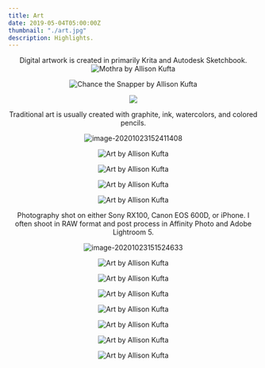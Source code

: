 ```yaml
---
title: Art
date: 2019-05-04T05:00:00Z
thumbnail: "./art.jpg"
description: Highlights.
---
```


<div align="center">

Digital artwork is created in primarily Krita and Autodesk Sketchbook.![Mothra by Allison Kufta](https://d33wubrfki0l68.cloudfront.net/20740c7ea34a56d0cf7b9cc079d2c1b04f887709/d971d/mothra.png)

![Chance the Snapper by Allison Kufta](https://d33wubrfki0l68.cloudfront.net/411a8b9fb281529528380397187fcd0a7d2d63d7/a6ed2/chance.jpg)

![](https://tva1.sinaimg.cn/large/0081Kckwly1gjzx43u9ftj30nm0uq40z.jpg)

Traditional art is usually created with graphite, ink, watercolors, and colored pencils.

![image-20201023152411408](https://tva1.sinaimg.cn/large/0081Kckwly1gjzx99tr5zj31660syx6p.jpg)

![Art by Allison Kufta](https://d33wubrfki0l68.cloudfront.net/e7599be636727d80729e8c08dbd97c1caf05d6fb/d7f4d/illustration7.jpg)

![Art by Allison Kufta](https://d33wubrfki0l68.cloudfront.net/3be64b5629333d9bd2ee5a4bdbf97987d95c93f6/5db06/sunset.jpg)

![Art by Allison Kufta](https://d33wubrfki0l68.cloudfront.net/a42711fbc9fabb6b256c7dea7346a8774e20ef14/c4877/illustration6.jpg)

![Art by Allison Kufta](https://tva1.sinaimg.cn/large/0081Kckwly1gjzx66fk40j30u00x0npd.jpg)

Photography shot on either Sony RX100, Canon EOS 600D, or iPhone. I often shoot in RAW format and post process in Affinity Photo and Adobe Lightroom 5.

![image-20201023151524633](https://tva1.sinaimg.cn/large/0081Kckwly1gjzx0204wpj30u00vjhdt.jpg)

![Art by Allison Kufta](https://d33wubrfki0l68.cloudfront.net/875fcb7d0cf527cc45de941a91680b1727afcdf2/8f566/photography3.jpg)

![Art by Allison Kufta](https://d33wubrfki0l68.cloudfront.net/c32272d7261d0a0a9e9114e46ac5313bd57c0d39/341cd/photography32.jpg)

![Art by Allison Kufta](https://d33wubrfki0l68.cloudfront.net/084fa7824214cee52ffb072b29071a2d5faec92a/a3597/photography4.jpg)

![Art by Allison Kufta](https://d33wubrfki0l68.cloudfront.net/36d62060920590e587a12559bb6e38151b4826bd/4fffa/photography46.jpg)

![Art by Allison Kufta](https://d33wubrfki0l68.cloudfront.net/2b45fe039fa6f682de95a62f9d31be37b167b339/34fb9/photography41.jpg)

![Art by Allison Kufta](https://d33wubrfki0l68.cloudfront.net/b75cb3fca9990236ba047fd3412d95dadefb097a/5cf9d/photography42.jpg)

![Art by Allison Kufta](https://d33wubrfki0l68.cloudfront.net/09df870b24988d16028e6a67b035abc2c52d71e8/16323/photography43.jpg)

</div>
